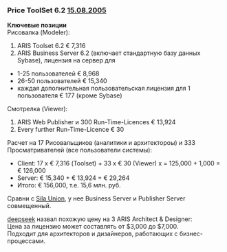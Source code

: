 ### Price ToolSet 6.2 [15.08.2005](https://t-asu.ru/images/page41/prajs_2005_08_15.pdf)  
**Ключевые позиции**  
Рисовалка (Modeler):
1. ARIS Toolset 6.2     € 7,316
2. ARIS Business Server 6.2 (включает стандартную базу данных Sybase), лицензия на сервер для 
- 1-25 пользователей   € 8,968
- 26-50 пользователей  € 15,340
- каждая дополнительная пользовательская лицензия для 1 пользователя € 177 (кроме Sybase)

Смотрелка (Viewer):  
1. ARIS Web Publisher и 300 Run-Time-Licences  € 13,924
2. Every further Run-Time-Licence   € 30

Расчет на 17 Рисовальщиков (аналитики и архитектороы) и 333 Просматривателей (все пользователи системы):
- Client: 17 х € 7,316 (Toolset) + 33 x € 30 (Viewer) x = 125,000 + 1,000 = € 126,000 
- Server: € 15,340 + € 13,924 = € 29,264 
- Итого: € 156,000, т.е. 15,6 млн. руб.

Сравни с [Sila Union](https://github.com/bpmbpm/doc/blob/main/BPM/SU/README.md), у нее Business Server и Publisher Server совмещенный.

[deepseek](https://chat.deepseek.com/a/chat/s/9c3953d4-3a9e-42cb-9557-aa1e0ab65a90) назвал похожую цену на
3 ARIS Architect & Designer:  
Цена за лицензию может составлять от $3,000 до $7,000.  
Подходит для архитекторов и дизайнеров, работающих с бизнес-процессами.
